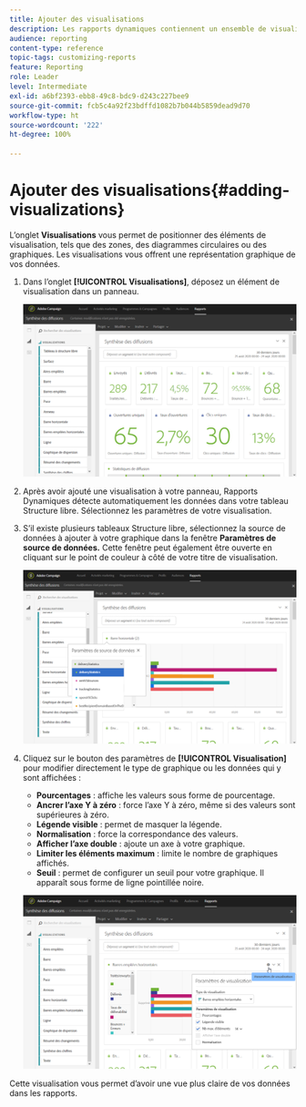 ```yaml
---
title: Ajouter des visualisations
description: Les rapports dynamiques contiennent un ensemble de visualisations pour offrir une représentation graphique dans votre rapport.
audience: reporting
content-type: reference
topic-tags: customizing-reports
feature: Reporting
role: Leader
level: Intermediate
exl-id: a6bf2393-ebb8-49c8-bdc9-d243c227bee9
source-git-commit: fcb5c4a92f23bdffd1082b7b044b5859dead9d70
workflow-type: ht
source-wordcount: '222'
ht-degree: 100%

---
```


# Ajouter des visualisations{#adding-visualizations}

L’onglet **Visualisations** vous permet de positionner des éléments de visualisation, tels que des zones, des diagrammes circulaires ou des graphiques. Les visualisations vous offrent une représentation graphique de vos données.

1. Dans l’onglet **[!UICONTROL Visualisations]**, déposez un élément de visualisation dans un panneau.

   ![](assets/dynamic_report_visualization_1.png)

1. Après avoir ajouté une visualisation à votre panneau, Rapports Dynamiques détecte automatiquement les données dans votre tableau Structure libre. Sélectionnez les paramètres de votre visualisation.
1. S’il existe plusieurs tableaux Structure libre, sélectionnez la source de données à ajouter à votre graphique dans la fenêtre **Paramètres de source de données.** Cette fenêtre peut également être ouverte en cliquant sur le point de couleur à côté de votre titre de visualisation.

   ![](assets/dynamic_report_visualization_2.png)

1. Cliquez sur le bouton des paramètres de **[!UICONTROL Visualisation]** pour modifier directement le type de graphique ou les données qui y sont affichées :

   * **Pourcentages** : affiche les valeurs sous forme de pourcentage.
   * **Ancrer l’axe Y à zéro** : force l’axe Y à zéro, même si des valeurs sont supérieures à zéro.
   * **Légende visible** : permet de masquer la légende.
   * **Normalisation** : force la correspondance des valeurs.
   * **Afficher l’axe double** : ajoute un axe à votre graphique.
   * **Limiter les éléments maximum** : limite le nombre de graphiques affichés.
   * **Seuil** : permet de configurer un seuil pour votre graphique. Il apparaît sous forme de ligne pointillée noire.

   ![](assets/dynamic_report_visualization_3.png)

Cette visualisation vous permet d’avoir une vue plus claire de vos données dans les rapports.
